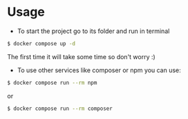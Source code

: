 # Usage
- To start the project go to its folder and run in terminal
```sh
$ docker compose up -d
```
The first time it will take some time so don't worry :)

- To use other services like composer or npm you can use:
```sh
$ docker compose run --rm npm
```
or
```sh
$ docker compose run --rm composer
```
